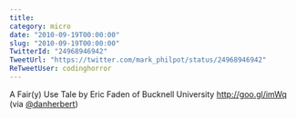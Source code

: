 ```yaml
---
title: 
category: micro
date: "2010-09-19T00:00:00"
slug: "2010-09-19T00:00:00"
TwitterId: "24968946942"
TweetUrl: "https://twitter.com/mark_philpot/status/24968946942"
ReTweetUser: codinghorror
---
```


<i class="fa fa-retweet" aria-hidden="true"></i> A Fair(y) Use Tale by Eric
Faden of Bucknell University http://goo.gl/imWq (via
[@danherbert](https://twitter.com/danherbert))
